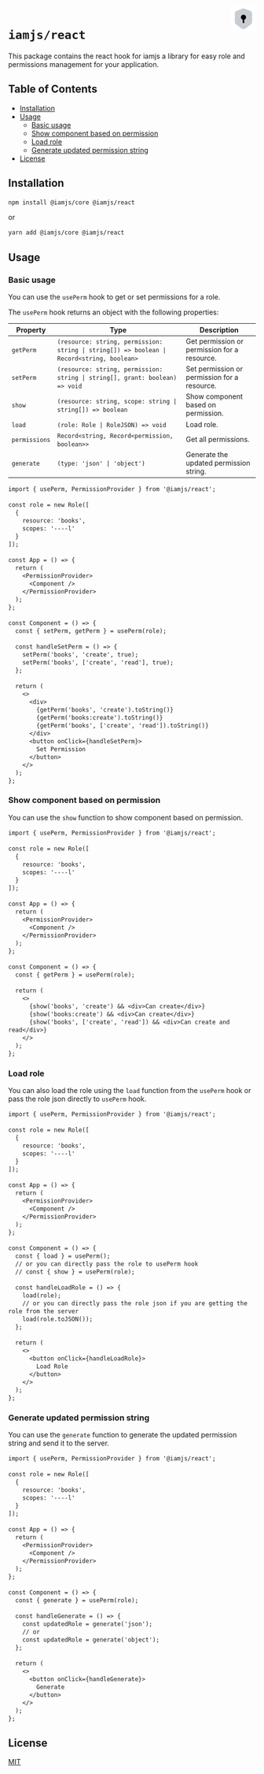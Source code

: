 <img src="https://raw.githubusercontent.com/triyanox/iamjs/main/assets/logo.png" alt="iamjs logo" title="iamjs" align="right" height="50" width="50"/>

# `iamjs/react`

This package contains the react hook for iamjs a library for easy role and permissions management for your application.

## Table of Contents

- [Installation](#installation)
- [Usage](#usage)
  - [Basic usage](#basic-usage)
  - [Show component based on permission](#show-component-based-on-permission)
  - [Load role](#load-role)
  - [Generate updated permission string](#generate-updated-permission-string)
- [License](#license)

## Installation

```bash
npm install @iamjs/core @iamjs/react
```

or

```bash
yarn add @iamjs/core @iamjs/react
```

## Usage

### Basic usage

You can use the `usePerm` hook to get or set permissions for a role.

The `usePerm` hook returns an object with the following properties:

| Property | Type | Description |
| --- | --- | --- |
| `getPerm` | `(resource: string, permission: string \| string[]) => boolean \| Record<string, boolean>` | Get permission or permission for a resource. |
| `setPerm` | `(resource: string, permission: string \| string[], grant: boolean) => void` | Set permission or permission for a resource. |
| `show` | `(resource: string, scope: string \| string[]) => boolean` | Show component based on permission. |
| `load` | `(role: Role \| RoleJSON) => void` | Load role. |
| `permissions` | `Record<string, Record<permission, boolean>>` | Get all permissions. |
| `generate` | `(type: 'json' \| 'object')` | Generate the updated permission string. |

```tsx
import { usePerm, PermissionProvider } from '@iamjs/react';

const role = new Role([
  {
    resource: 'books',
    scopes: '----l'
  }
]);

const App = () => {
  return (
    <PermissionProvider>
      <Component />
    </PermissionProvider>
  );
};

const Component = () => {
  const { setPerm, getPerm } = usePerm(role);

  const handleSetPerm = () => {
    setPerm('books', 'create', true);
    setPerm('books', ['create', 'read'], true);
  }; 

  return (
    <>
      <div> 
        {getPerm('books', 'create').toString()}
        {getPerm('books:create').toString()}
        {getPerm('books', ['create', 'read']).toString()}
      </div>
      <button onClick={handleSetPerm}>
        Set Permission
      </button>
    </>
  );
};
```

### Show component based on permission

You can use the `show` function to show component based on permission.

```tsx
import { usePerm, PermissionProvider } from '@iamjs/react';

const role = new Role([
  {
    resource: 'books',
    scopes: '----l'
  }
]);

const App = () => {
  return (
    <PermissionProvider>
      <Component />
    </PermissionProvider>
  );
};

const Component = () => {
  const { getPerm } = usePerm(role);

  return (
    <>
      {show('books', 'create') && <div>Can create</div>}
      {show('books:create') && <div>Can create</div>}
      {show('books', ['create', 'read']) && <div>Can create and read</div>}
    </>
  );
};
```

### Load role

You can also load the role using the `load` function from the `usePerm` hook or pass the role json directly to `usePerm` hook.

```tsx
import { usePerm, PermissionProvider } from '@iamjs/react';

const role = new Role([
  {
    resource: 'books',
    scopes: '----l'
  }
]);

const App = () => {
  return (
    <PermissionProvider> 
      <Component />
    </PermissionProvider>
  );
};

const Component = () => {
  const { load } = usePerm();
  // or you can directly pass the role to usePerm hook
  // const { show } = usePerm(role);

  const handleLoadRole = () => {
    load(role);
    // or you can directly pass the role json if you are getting the role from the server
    load(role.toJSON());
  };

  return (
    <>
      <button onClick={handleLoadRole}>
        Load Role
      </button>
    </>
  );
};
```

### Generate updated permission string

You can use the `generate` function to generate the updated permission string and send it to the server.

```tsx
import { usePerm, PermissionProvider } from '@iamjs/react'; 

const role = new Role([
  {
    resource: 'books',
    scopes: '----l'
  }
]);

const App = () => {
  return (
    <PermissionProvider>
      <Component />
    </PermissionProvider>
  );
};

const Component = () => {
  const { generate } = usePerm(role);

  const handleGenerate = () => {
    const updatedRole = generate('json');
    // or
    const updatedRole = generate('object');
  };

  return (
    <>
      <button onClick={handleGenerate}>
        Generate
      </button>
    </>
  );
};
```

## License

[MIT](https://github.com/triyanox/iamjs/blob/main/LICENSE)
